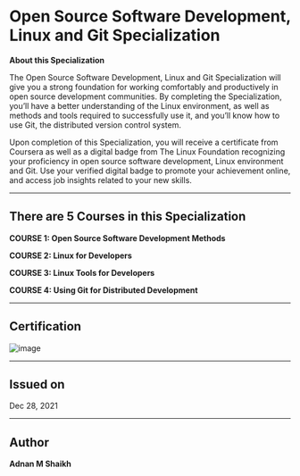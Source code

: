 # Open Source Software Development, Linux and Git Specialization

**About this Specialization**

The Open Source Software Development, Linux and Git Specialization will give you a strong foundation for working comfortably and productively in open source development communities. By completing the Specialization, you’ll have a better understanding of the Linux environment, as well as methods and tools required to successfully use it, and you’ll know how to use Git, the distributed version control system.

Upon completion of this Specialization, you will receive a certificate from Coursera as well as a digital badge from The Linux Foundation recognizing your proficiency in open source software development, Linux environment and Git. Use your verified digital badge to promote your achievement online, and access job insights related to your new skills.

---

## There are 5 Courses in this Specialization

**COURSE 1: Open Source Software Development Methods**

**COURSE 2: Linux for Developers**

**COURSE 3: Linux Tools for Developers**

**COURSE 4: Using Git for Distributed Development**

---

## Certification

![image](https://user-images.githubusercontent.com/52044177/124293223-0adee080-db74-11eb-9249-3281feab237d.png)

---

## Issued on

Dec 28, 2021

---

## Author

**Adnan M Shaikh**
